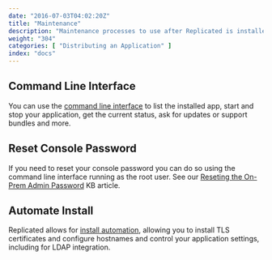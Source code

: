 ```yaml
---
date: "2016-07-03T04:02:20Z"
title: "Maintenance"
description: "Maintenance processes to use after Replicated is installed"
weight: "304"
categories: [ "Distributing an Application" ]
index: "docs"
---
```


## Command Line Interface

You can use the [command line interface](/docs/reference/replicated-cli/) to list the installed app, start and stop
your application, get the current status, ask for updates or support bundles and more.

## Reset Console Password

If you need to reset your console password you can do so using the command line interface running as the
root user.  See our [Reseting the On-Prem Admin Password](/docs/kb/supporting-your-customers/resetting-console-password/)
KB article.

## Automate Install

Replicated allows for [install automation](/docs/kb/developer-resources/automate-install/),
allowing you to install TLS certificates and configure hostnames and control your
application settings, including for LDAP integration.